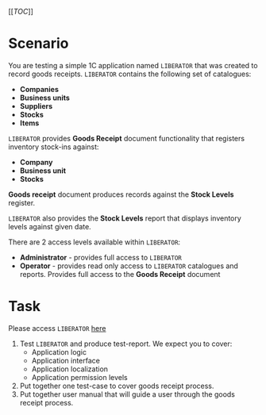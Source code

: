 [[_TOC_]]

# Scenario

You are testing a simple 1C application named `LIBERATOR` that was created to record goods receipts.
`LIBERATOR` contains the following set of catalogues:

- **Companies**
- **Business units**
- **Suppliers**
- **Stocks**
- **Items**

`LIBERATOR` provides **Goods Receipt** document functionality that registers inventory stock-ins against:

- **Company**
- **Business unit**
- **Stocks**

**Goods receipt** document produces records against the **Stock Levels** register.

`LIBERATOR` also provides the **Stock Levels** report that displays inventory levels against given date.

There are 2 access levels available within `LIBERATOR`:

- **Administrator** - provides full access to `LIBERATOR`
- **Operator** - provides read only access to `LIBERATOR` catalogues and reports. Provides full access to the **Goods Receipt** document

# Task

Please access `LIBERATOR` [here](https://mars.fmecgroup.com/a/quality-test/en/)

1. Test `LIBERATOR` and produce test-report. We expect you to cover:
   - Application logic
   - Application interface
   - Application localization
   - Application permission levels
2. Put together one test-case to cover goods receipt process.
3. Put together user manual that will guide a user through the goods receipt process.
